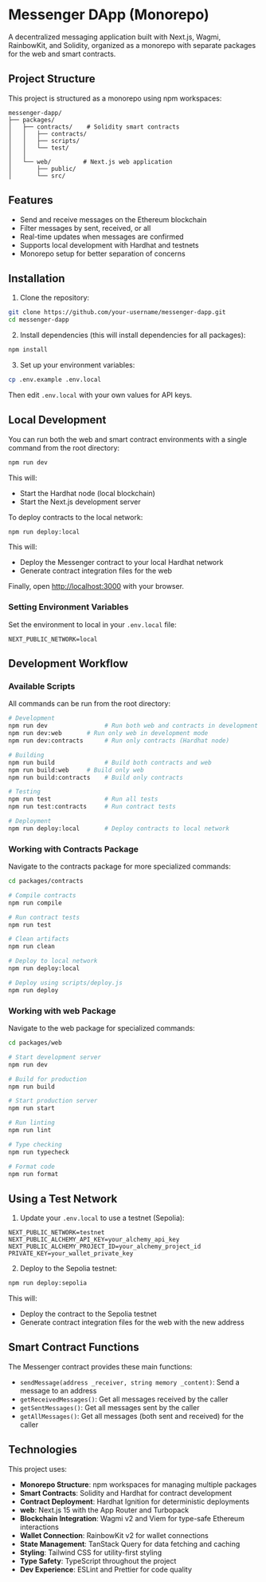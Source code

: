 # Messenger DApp (Monorepo)

A decentralized messaging application built with Next.js, Wagmi, RainbowKit, and Solidity, organized as a monorepo with
separate packages for the web and smart contracts.

## Project Structure

This project is structured as a monorepo using npm workspaces:

```
messenger-dapp/
├── packages/
│   ├── contracts/    # Solidity smart contracts
│   │   ├── contracts/
│   │   ├── scripts/
│   │   └── test/
│   │
│   └── web/         # Next.js web application
│       ├── public/
│       └── src/
```

## Features

- Send and receive messages on the Ethereum blockchain
- Filter messages by sent, received, or all
- Real-time updates when messages are confirmed
- Supports local development with Hardhat and testnets
- Monorepo setup for better separation of concerns

## Installation

1. Clone the repository:

```bash
git clone https://github.com/your-username/messenger-dapp.git
cd messenger-dapp
```

2. Install dependencies (this will install dependencies for all packages):

```bash
npm install
```

3. Set up your environment variables:

```bash
cp .env.example .env.local
```

Then edit `.env.local` with your own values for API keys.

## Local Development

You can run both the web and smart contract environments with a single command from the root directory:

```bash
npm run dev
```

This will:

- Start the Hardhat node (local blockchain)
- Start the Next.js development server

To deploy contracts to the local network:

```bash
npm run deploy:local
```

This will:

- Deploy the Messenger contract to your local Hardhat network
- Generate contract integration files for the web

Finally, open [http://localhost:3000](http://localhost:3000) with your browser.

### Setting Environment Variables

Set the environment to local in your `.env.local` file:

```
NEXT_PUBLIC_NETWORK=local
```

## Development Workflow

### Available Scripts

All commands can be run from the root directory:

```bash
# Development
npm run dev                # Run both web and contracts in development mode
npm run dev:web       # Run only web in development mode
npm run dev:contracts      # Run only contracts (Hardhat node)

# Building
npm run build              # Build both contracts and web
npm run build:web     # Build only web
npm run build:contracts    # Build only contracts

# Testing
npm run test               # Run all tests
npm run test:contracts     # Run contract tests

# Deployment
npm run deploy:local       # Deploy contracts to local network
```

### Working with Contracts Package

Navigate to the contracts package for more specialized commands:

```bash
cd packages/contracts

# Compile contracts
npm run compile

# Run contract tests
npm run test

# Clean artifacts
npm run clean

# Deploy to local network
npm run deploy:local

# Deploy using scripts/deploy.js
npm run deploy
```

### Working with web Package

Navigate to the web package for specialized commands:

```bash
cd packages/web

# Start development server
npm run dev

# Build for production
npm run build

# Start production server
npm run start

# Run linting
npm run lint

# Type checking
npm run typecheck

# Format code
npm run format
```

## Using a Test Network

1. Update your `.env.local` to use a testnet (Sepolia):

```
NEXT_PUBLIC_NETWORK=testnet
NEXT_PUBLIC_ALCHEMY_API_KEY=your_alchemy_api_key
NEXT_PUBLIC_ALCHEMY_PROJECT_ID=your_alchemy_project_id
PRIVATE_KEY=your_wallet_private_key
```

2. Deploy to the Sepolia testnet:

```bash
npm run deploy:sepolia
```

This will:

- Deploy the contract to the Sepolia testnet
- Generate contract integration files for the web with the new address

## Smart Contract Functions

The Messenger contract provides these main functions:

- `sendMessage(address _receiver, string memory _content)`: Send a message to an address
- `getReceivedMessages()`: Get all messages received by the caller
- `getSentMessages()`: Get all messages sent by the caller
- `getAllMessages()`: Get all messages (both sent and received) for the caller

## Technologies

This project uses:

- **Monorepo Structure**: npm workspaces for managing multiple packages
- **Smart Contracts**: Solidity and Hardhat for contract development
- **Contract Deployment**: Hardhat Ignition for deterministic deployments
- **web**: Next.js 15 with the App Router and Turbopack
- **Blockchain Integration**: Wagmi v2 and Viem for type-safe Ethereum interactions
- **Wallet Connection**: RainbowKit v2 for wallet connections
- **State Management**: TanStack Query for data fetching and caching
- **Styling**: Tailwind CSS for utility-first styling
- **Type Safety**: TypeScript throughout the project
- **Dev Experience**: ESLint and Prettier for code quality
